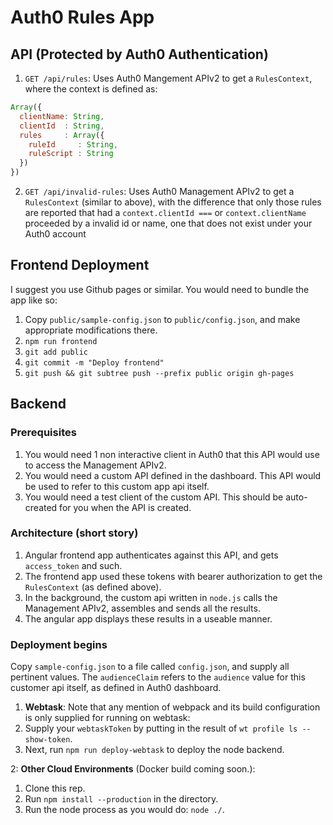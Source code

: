 # Auth0 Rules App

## API (Protected by Auth0 Authentication)

1. `GET /api/rules`: Uses Auth0 Mangement APIv2 to get a `RulesContext`, where the context is defined as:
  ```js
  Array({
    clientName: String,
    clientId  : String,
    rules     : Array({
      ruleId     : String,
      ruleScript : String
    })
  })
  ```

2. `GET /api/invalid-rules`: Uses Auth0 Management APIv2 to get a `RulesContext` (similar to above), with the difference that
only those rules are reported that had a `context.clientId ===` or `context.clientName` proceeded by a invalid id or name, one
that does not exist under your Auth0 account

## Frontend Deployment

I suggest you use Github pages or similar. You would need to bundle the app like so:

1. Copy `public/sample-config.json` to `public/config.json`, and make appropriate modifications there.
2. `npm run frontend`
3. `git add public`
4. `git commit -m "Deploy frontend"`
5. `git push && git subtree push --prefix public origin gh-pages`

## Backend

### Prerequisites

1. You would need 1 non interactive client in Auth0 that this API would use to access the Management APIv2.
2. You would need a custom API defined in the dashboard. This API would be used to refer to this custom app api itself.
3. You would need a test client of the custom API. This should be auto-created for you when the API is created.

### Architecture (short story)

1. Angular frontend app authenticates against this API, and gets `access_token` and such.
2. The frontend app used these tokens with bearer authorization to get the `RulesContext` (as defined above).
3. In the background, the custom api written in `node.js` calls the Management APIv2, assembles and sends all the results.
4. The angular app displays these results in a useable manner.


### Deployment begins

Copy `sample-config.json` to a file called `config.json`, and supply all pertinent values. The `audienceClaim`
refers to the `audience` value for this customer api itself, as defined in Auth0 dashboard.

1. **Webtask**: Note that any mention of webpack and its build configuration is only supplied for running on webtask:
  1. Supply your `webtaskToken` by putting in the result of `wt profile ls --show-token`.
  2. Next, run `npm run deploy-webtask` to deploy the node backend.

2: **Other Cloud Environments** (Docker build coming soon.):
  1. Clone this rep.
  2. Run `npm install --production` in the directory.
  3. Run the node process as you would do: `node ./`.
